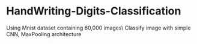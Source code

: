 # HandWriting-Digits-Classification
Using Mnist dataset containing 60,000 images\\
Classify image with simple CNN, MaxPooling architecture
